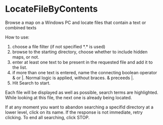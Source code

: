 # LocateFileByContents
Browse a map on a Windows PC and locate files that contain a text or combined texts

How to use:
1. choose a file filter (if not specified \*.\* is used)
2. browse to the starting directory, choose whether to include hidden maps, or not.
3. enter at least one text to be present in the requested file and add it to the list.
4. if more than one text is entered, name the connecting boolean operator & or |. Normal logic is applied, without braces. & preceeds |.
5. Hit Search to start.

Each file will be displayed as well as possible, search terms are highlighted. 
While looking at this file, the next one is already being located.

If at any moment you want to abandon searching a specifid directory at a lower level, click on its name. If the response is not immediate, retry clicking.
To end all searching, click STOP.

